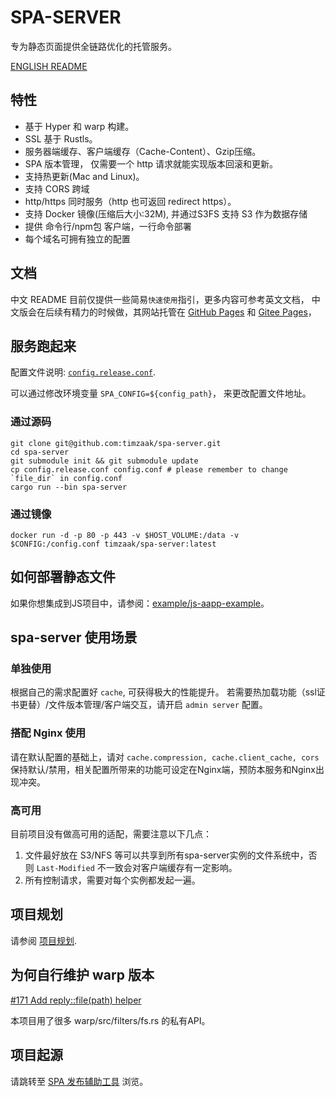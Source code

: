 # SPA-SERVER
专为静态页面提供全链路优化的托管服务。

[ENGLISH README](./README.md)
## 特性
- 基于 Hyper 和 warp 构建。
- SSL 基于 Rustls。
- 服务器端缓存、客户端缓存（Cache-Content）、Gzip压缩。
- SPA 版本管理， 仅需要一个 http 请求就能实现版本回滚和更新。
- 支持热更新(Mac and Linux)。
- 支持 CORS 跨域
- http/https 同时服务（http 也可返回 redirect https）。
- 支持 Docker 镜像(压缩后大小:32M), 并通过S3FS 支持 S3 作为数据存储
- 提供 命令行/npm包 客户端，一行命令部署
- 每个域名可拥有独立的配置

## 文档
中文 README 目前仅提供一些简易`快速使用`指引，更多内容可参考英文文档， 中文版会在后续有精力的时候做，其网站托管在 [GitHub Pages](https://timzaak.github.io/spa-server) 和 [Gitee Pages](https://timzaak.gitee.io/spa-server)，

## 服务跑起来

配置文件说明: [`config.release.conf`](./config.release.conf). 

可以通过修改环境变量 `SPA_CONFIG=${config_path}`， 来更改配置文件地址。

### 通过源码
```shell
git clone git@github.com:timzaak/spa-server.git
cd spa-server
git submodule init && git submodule update
cp config.release.conf config.conf # please remember to change `file_dir` in config.conf
cargo run --bin spa-server 
```

### 通过镜像
```shell
docker run -d -p 80 -p 443 -v $HOST_VOLUME:/data -v $CONFIG:/config.conf timzaak/spa-server:latest
```

## 如何部署静态文件
如果你想集成到JS项目中，请参阅：[example/js-aapp-example](example/js-app-example/README.md)。

## spa-server 使用场景
### 单独使用
根据自己的需求配置好 `cache`, 可获得极大的性能提升。 若需要热加载功能（ssl证书更替）/文件版本管理/客户端交互，请开启 `admin server` 配置。
### 搭配 Nginx 使用
请在默认配置的基础上，请对 `cache.compression, cache.client_cache, cors` 保持默认/禁用，相关配置所带来的功能可设定在Nginx端，预防本服务和Nginx出现冲突。
### 高可用
目前项目没有做高可用的适配，需要注意以下几点：
1. 文件最好放在 S3/NFS 等可以共享到所有spa-server实例的文件系统中，否则 `Last-Modified` 不一致会对客户端缓存有一定影响。
2. 所有控制请求，需要对每个实例都发起一遍。

## 项目规划
请参阅 [项目规划](docs/develop/roadmap.md).

## 为何自行维护 warp 版本
[#171 Add reply::file(path) helper](https://github.com/seanmonstar/warp/issues/171)

本项目用了很多 warp/src/filters/fs.rs 的私有API。

## 项目起源
请跳转至 [SPA 发布辅助工具](https://github.com/timzaak/blog/issues/80) 浏览。